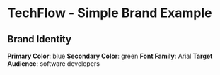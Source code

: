 # TechFlow - Simple Brand Example

## Brand Identity

**Primary Color**: blue
**Secondary Color**: green
**Font Family**: Arial
**Target Audience**: software developers